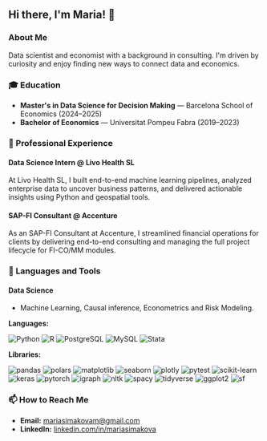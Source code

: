 ## Hi there, I'm Maria! 🧚

### About Me
Data scientist and economist with a background in consulting. I'm driven by curiosity and enjoy finding new ways to connect data and economics.

### 🎓 Education
- **Master's in Data Science for Decision Making** — Barcelona School of Economics (2024–2025)
- **Bachelor of Economics** — Universitat Pompeu Fabra (2019–2023)

### 💼 Professional Experience

#### Data Science Intern @ Livo Health SL
At Livo Health SL, I built end-to-end machine learning pipelines, analyzed enterprise data to uncover business patterns, and delivered actionable insights using Python and geospatial tools.

#### SAP-FI Consultant @ Accenture
As an SAP-FI Consultant at Accenture, I streamlined financial operations for clients by delivering end-to-end consulting and managing the full project lifecycle for FI-CO/MM modules.

### 🧞 Languages and Tools

#### Data Science
- Machine Learning, Causal inference, Econometrics and Risk Modeling. 

**Languages:**

![Python](https://img.shields.io/badge/Python-3776AB?style=for-the-badge&logo=python&logoColor=white)
![R](https://img.shields.io/badge/R-276DC3?style=for-the-badge&logo=r&logoColor=white)
![PostgreSQL](https://img.shields.io/badge/PostgreSQL-4169E1?style=for-the-badge&logo=postgresql&logoColor=white)
![MySQL](https://img.shields.io/badge/MySQL-4479A1?style=for-the-badge&logo=mysql&logoColor=white)
![Stata](https://img.shields.io/badge/Stata-1A4674?style=for-the-badge)

**Libraries:**

![pandas](https://img.shields.io/badge/pandas-150458?style=for-the-badge&logo=pandas&logoColor=white)
![polars](https://img.shields.io/badge/polars-FFD700?style=for-the-badge)
![matplotlib](https://img.shields.io/badge/matplotlib-3776AB?style=for-the-badge)
![seaborn](https://img.shields.io/badge/seaborn-3776AB?style=for-the-badge)
![plotly](https://img.shields.io/badge/plotly-3F4F75?style=for-the-badge)
![pytest](https://img.shields.io/badge/pytest-0A9EDC?style=for-the-badge)
![scikit-learn](https://img.shields.io/badge/scikit--learn-F7931E?style=for-the-badge&logo=scikit-learn&logoColor=white)
![keras](https://img.shields.io/badge/Keras-D00000?style=for-the-badge&logo=keras&logoColor=white)
![pytorch](https://img.shields.io/badge/PyTorch-EE4C2C?style=for-the-badge&logo=pytorch&logoColor=white)
![igraph](https://img.shields.io/badge/igraph-FF6F00?style=for-the-badge)
![nltk](https://img.shields.io/badge/nltk-FFB000?style=for-the-badge)
![spacy](https://img.shields.io/badge/spaCy-09A3D5?style=for-the-badge)
![tidyverse](https://img.shields.io/badge/tidyverse-1A162D?style=for-the-badge)
![ggplot2](https://img.shields.io/badge/ggplot2-1A162D?style=for-the-badge)
![sf](https://img.shields.io/badge/sf-1A162D?style=for-the-badge)

### 📫 How to Reach Me
- **Email:** mariasimakovam@gmail.com
- **LinkedIn:** [linkedin.com/in/mariasimakova](https://linkedin.com/in/mariasimakova)

